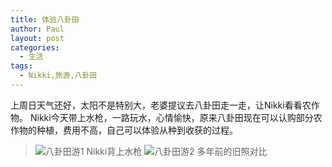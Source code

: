 ```yaml
---
title: 体验八卦田
author: Paul
layout: post
categories:
  - 生活
tags:
  - Nikki,旅游,八卦田
---
```


上周日天气还好，太阳不是特别大，老婆提议去八卦田走一走，让Nikki看看农作物。
Nikki今天带上水枪，一路玩水，心情愉快，原来八卦田现在可以认购部分农作物的种植，费用不高，自己可以体验从种到收获的过程。

> ![八卦田游1](http://img7.chztv.com/2017-0709/bgt1.JPG)   Nikki背上水枪
> ![八卦田游2](http://img7.chztv.com/2017-0709/bgt2.JPG)   多年前的旧照对比